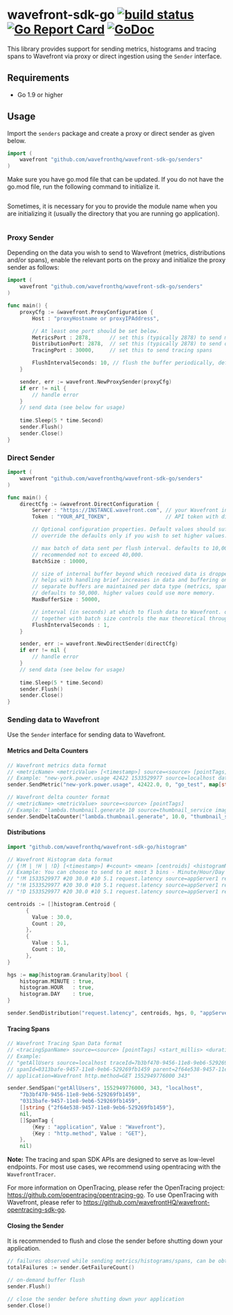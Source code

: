 # wavefront-sdk-go [![build status][ci-img]][ci] [![Go Report Card][go-report-img]][go-report] [![GoDoc][godoc-img]][godoc]

This library provides support for sending metrics, histograms and tracing spans to Wavefront via proxy or direct ingestion using the `Sender` interface.

## Requirements
- Go 1.9 or higher

## Usage

Import the `senders` package and create a proxy or direct sender as given below.

```go
import (
    wavefront "github.com/wavefronthq/wavefront-sdk-go/senders"
)
```

Make sure you have go.mod file that can be updated. If you do not have the go.mod file, run the following command to initialize it.

```go mod init
```

Sometimes, it is necessary for you to provide the module name when you are initializing it (usually the directory that you are running go application).

```go mod init <module_name>
```

### Proxy Sender
Depending on the data you wish to send to Wavefront (metrics, distributions and/or spans), enable the relevant ports on the proxy and initialize the proxy sender as follows:

```go
import (
    wavefront "github.com/wavefronthq/wavefront-sdk-go/senders"
)

func main() {
    proxyCfg := &wavefront.ProxyConfiguration {
        Host : "proxyHostname or proxyIPAddress",

        // At least one port should be set below.
        MetricsPort : 2878,      // set this (typically 2878) to send metrics
        DistributionPort: 2878,  // set this (typically 2878) to send distributions
        TracingPort : 30000,     // set this to send tracing spans

        FlushIntervalSeconds: 10, // flush the buffer periodically, defaults to 5 seconds.
    }

    sender, err := wavefront.NewProxySender(proxyCfg)
    if err != nil {
        // handle error
    }
    // send data (see below for usage)
    
    time.Sleep(5 * time.Second)
	sender.Flush()
	sender.Close()
}
```

### Direct Sender

```go
import (
    wavefront "github.com/wavefronthq/wavefront-sdk-go/senders"
)

func main() {
    directCfg := &wavefront.DirectConfiguration {
        Server : "https://INSTANCE.wavefront.com", // your Wavefront instance URL
        Token : "YOUR_API_TOKEN",                  // API token with direct ingestion permission

        // Optional configuration properties. Default values should suffice for most use cases.
        // override the defaults only if you wish to set higher values.

        // max batch of data sent per flush interval. defaults to 10,000.
        // recommended not to exceed 40,000.
        BatchSize : 10000,

        // size of internal buffer beyond which received data is dropped.
        // helps with handling brief increases in data and buffering on errors.
        // separate buffers are maintained per data type (metrics, spans and distributions)
        // defaults to 50,000. higher values could use more memory.
        MaxBufferSize : 50000,

        // interval (in seconds) at which to flush data to Wavefront. defaults to 1 Second.
        // together with batch size controls the max theoretical throughput of the sender.
        FlushIntervalSeconds : 1,
    }

    sender, err := wavefront.NewDirectSender(directCfg)
    if err != nil {
        // handle error
    }
    // send data (see below for usage)
    
    time.Sleep(5 * time.Second)
    sender.Flush()
    sender.Close()
}

```

### Sending data to Wavefront

Use the `Sender` interface for sending data to Wavefront.

#### Metrics and Delta Counters

```go
// Wavefront metrics data format
// <metricName> <metricValue> [<timestamp>] source=<source> [pointTags]
// Example: "new-york.power.usage 42422 1533529977 source=localhost datacenter=dc1"
sender.SendMetric("new-york.power.usage", 42422.0, 0, "go_test", map[string]string{"env" : "test"})

// Wavefront delta counter format
// <metricName> <metricValue> source=<source> [pointTags]
// Example: "lambda.thumbnail.generate 10 source=thumbnail_service image-format=jpeg"
sender.SendDeltaCounter("lambda.thumbnail.generate", 10.0, "thumbnail_service", map[string]string{"format" : "jpeg"})
```

#### Distributions

```go
import "github.com/wavefronthq/wavefront-sdk-go/histogram"

// Wavefront Histogram data format
// {!M | !H | !D} [<timestamp>] #<count> <mean> [centroids] <histogramName> source=<source> [pointTags]
// Example: You can choose to send to at most 3 bins - Minute/Hour/Day
// "!M 1533529977 #20 30.0 #10 5.1 request.latency source=appServer1 region=us-west"
// "!H 1533529977 #20 30.0 #10 5.1 request.latency source=appServer1 region=us-west"
// "!D 1533529977 #20 30.0 #10 5.1 request.latency source=appServer1 region=us-west"

centroids := []histogram.Centroid {
      {
        Value : 30.0,
        Count : 20,
      },
      {
        Value : 5.1,
        Count : 10,
      },
}

hgs := map[histogram.Granularity]bool {
    histogram.MINUTE : true,
    histogram.HOUR   : true,
    histogram.DAY    : true,
}

sender.SendDistribution("request.latency", centroids, hgs, 0, "appServer1", map[string]string {"region" : "us-west"})
```

#### Tracing Spans

```go
// Wavefront Tracing Span Data format
// <tracingSpanName> source=<source> [pointTags] <start_millis> <duration_milliseconds>
// Example:
// "getAllUsers source=localhost traceId=7b3bf470-9456-11e8-9eb6-529269fb1459
// spanId=0313bafe-9457-11e8-9eb6-529269fb1459 parent=2f64e538-9457-11e8-9eb6-529269fb1459
// application=Wavefront http.method=GET 1552949776000 343"

sender.SendSpan("getAllUsers", 1552949776000, 343, "localhost",
    "7b3bf470-9456-11e8-9eb6-529269fb1459",
    "0313bafe-9457-11e8-9eb6-529269fb1459",
    []string {"2f64e538-9457-11e8-9eb6-529269fb1459"},
    nil,
    []SpanTag {
        {Key : "application", Value : "Wavefront"},
        {Key : "http.method", Value : "GET"},
    },
    nil)
```
**Note:** The tracing and span SDK APIs are designed to serve as low-level endpoints. For most use cases, we recommend using
opentracing with the ```WavefrontTracer```.

For more information on OpenTracing, please refer the OpenTracing project: https://github.com/opentracing/opentracing-go. To use OpenTracing with Wavefront, please refer to https://github.com/wavefrontHQ/wavefront-opentracing-sdk-go.

#### Closing the Sender
It is recommended to flush and close the sender before shutting down your application.

```go
// failures observed while sending metrics/histograms/spans, can be obtained as follows:
totalFailures := sender.GetFailureCount()

// on-demand buffer flush
sender.Flush()

// close the sender before shutting down your application
sender.Close()
```

[ci-img]: https://travis-ci.com/wavefrontHQ/wavefront-sdk-go.svg?branch=master
[ci]: https://travis-ci.com/wavefrontHQ/wavefront-sdk-go
[godoc]: https://godoc.org/github.com/wavefrontHQ/wavefront-sdk-go/senders
[godoc-img]: https://godoc.org/github.com/wavefrontHQ/wavefront-sdk-go/senders?status.svg
[go-report-img]: https://goreportcard.com/badge/github.com/wavefronthq/wavefront-sdk-go
[go-report]: https://goreportcard.com/report/github.com/wavefronthq/wavefront-sdk-go
